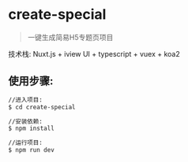 # create-special

> 一键生成简易H5专题页项目

技术栈:
Nuxt.js + iview UI + typescript + vuex + koa2

## 使用步骤:

``` bash
//进入项目:
$ cd create-special

//安装依赖:
$ npm install

//运行项目:
$ npm run dev
```
